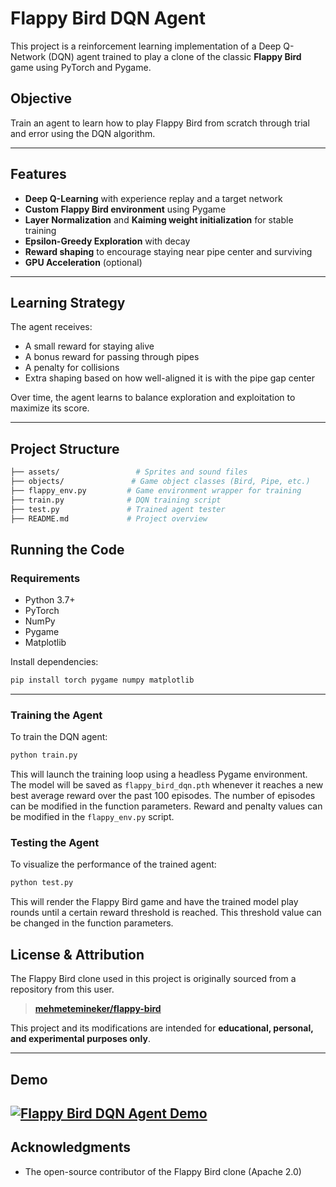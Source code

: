# Flappy Bird DQN Agent

This project is a reinforcement learning implementation of a Deep Q-Network (DQN) agent trained to play a clone of the classic **Flappy Bird** game using PyTorch and Pygame.

## Objective

Train an agent to learn how to play Flappy Bird from scratch through trial and error using the DQN algorithm.

---

## Features

- **Deep Q-Learning** with experience replay and a target network
- **Custom Flappy Bird environment** using Pygame
- **Layer Normalization** and **Kaiming weight initialization** for stable training
- **Epsilon-Greedy Exploration** with decay
- **Reward shaping** to encourage staying near pipe center and surviving
- **GPU Acceleration** (optional)

---

## Learning Strategy

The agent receives:
- A small reward for staying alive
- A bonus reward for passing through pipes
- A penalty for collisions
- Extra shaping based on how well-aligned it is with the pipe gap center

Over time, the agent learns to balance exploration and exploitation to maximize its score.

---

## Project Structure

```bash
├── assets/                 # Sprites and sound files
├── objects/               # Game object classes (Bird, Pipe, etc.)
├── flappy_env.py         # Game environment wrapper for training
├── train.py              # DQN training script
├── test.py               # Trained agent tester
├── README.md             # Project overview
```

## Running the Code

### Requirements

- Python 3.7+
- PyTorch
- NumPy
- Pygame
- Matplotlib

Install dependencies:

```bash
pip install torch pygame numpy matplotlib
```
---
### Training the Agent

To train the DQN agent:

```bash
python train.py
```

This will launch the training loop using a headless Pygame environment. The model will be saved as `flappy_bird_dqn.pth` whenever it reaches a new best average reward over the past 100 episodes. The number of episodes can be modified in the function parameters. Reward and penalty values can be modified in the `flappy_env.py` script.

### Testing the Agent

To visualize the performance of the trained agent:

```bash
python test.py
```

This will render the Flappy Bird game and have the trained model play rounds until a certain reward threshold is reached. This threshold value can be changed in the function parameters.


## License & Attribution

The Flappy Bird clone used in this project is originally sourced from a repository from this user.

> **[mehmetemineker/flappy-bird](https://github.com/mehmetemineker/flappy-bird)**  


This project and its modifications are intended for **educational, personal, and experimental purposes only**.

---

## Demo

[![Flappy Bird DQN Agent Demo](https://img.youtube.com/vi/5swwiNZEHMk/maxresdefault.jpg)](https://youtu.be/5swwiNZEHMk)
---

## Acknowledgments

- The open-source contributor of the Flappy Bird clone (Apache 2.0)
